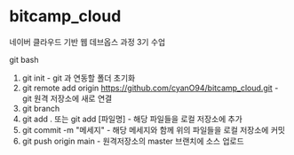 # bitcamp_cloud
네이버 클라우드 기반 웹 데브옵스 과정 3기 수업

git bash
1. git init - git 과 연동할 폴더 초기화
2. git remote add origin https://github.com/cyanO94/bitcamp_cloud.git - git 원격 저장소에 새로 연결
3. git branch
4. git add . 또는 git add \[파일명\] - 해당 파일들을 로컬 저장소에 추가
5. git commit -m "메세지" - 해당 메세지와 함께 위의 파일들을 로컬 저장소에 커밋
6. git push origin main - 원격저장소의 master 브랜치에 소스 업로드
